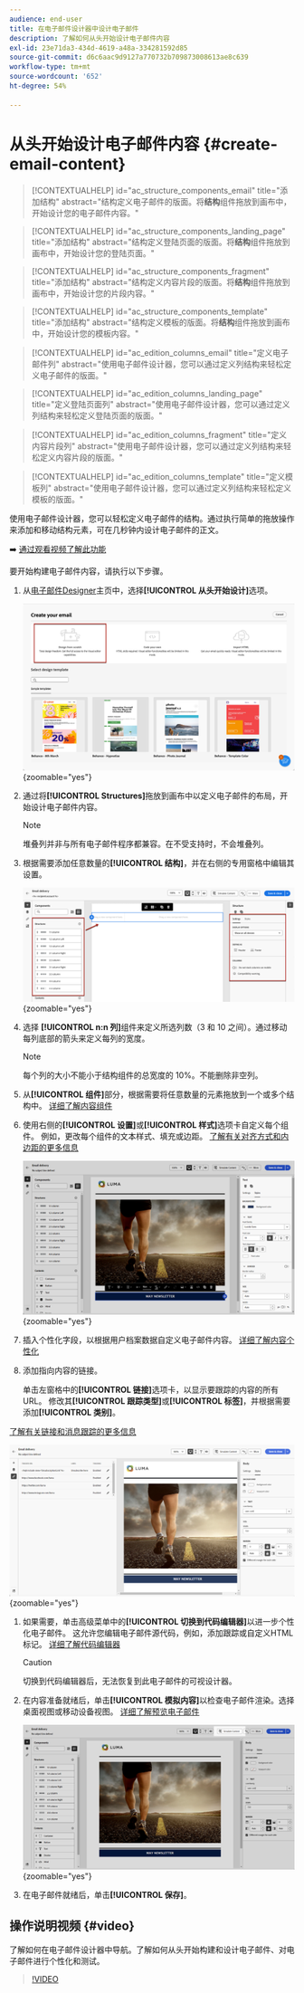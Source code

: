 ```yaml
---
audience: end-user
title: 在电子邮件设计器中设计电子邮件
description: 了解如何从头开始设计电子邮件内容
exl-id: 23e71da3-434d-4619-a48a-334281592d85
source-git-commit: d6c6aac9d9127a770732b709873008613ae8c639
workflow-type: tm+mt
source-wordcount: '652'
ht-degree: 54%

---
```


# 从头开始设计电子邮件内容 {#create-email-content}

>[!CONTEXTUALHELP]
>id="ac_structure_components_email"
>title="添加结构"
>abstract="结构定义电子邮件的版面。将&#x200B;**结构**&#x200B;组件拖放到画布中，开始设计您的电子邮件内容。"

>[!CONTEXTUALHELP]
>id="ac_structure_components_landing_page"
>title="添加结构"
>abstract="结构定义登陆页面的版面。将&#x200B;**结构**&#x200B;组件拖放到画布中，开始设计您的登陆页面。"

>[!CONTEXTUALHELP]
>id="ac_structure_components_fragment"
>title="添加结构"
>abstract="结构定义内容片段的版面。将&#x200B;**结构**&#x200B;组件拖放到画布中，开始设计您的片段内容。"

>[!CONTEXTUALHELP]
>id="ac_structure_components_template"
>title="添加结构"
>abstract="结构定义模板的版面。将&#x200B;**结构**&#x200B;组件拖放到画布中，开始设计您的模板内容。"

>[!CONTEXTUALHELP]
>id="ac_edition_columns_email"
>title="定义电子邮件列"
>abstract="使用电子邮件设计器，您可以通过定义列结构来轻松定义电子邮件的版面。"

>[!CONTEXTUALHELP]
>id="ac_edition_columns_landing_page"
>title="定义登陆页面列"
>abstract="使用电子邮件设计器，您可以通过定义列结构来轻松定义登陆页面的版面。"

>[!CONTEXTUALHELP]
>id="ac_edition_columns_fragment"
>title="定义内容片段列"
>abstract="使用电子邮件设计器，您可以通过定义列结构来轻松定义内容片段的版面。"

>[!CONTEXTUALHELP]
>id="ac_edition_columns_template"
>title="定义模板列"
>abstract="使用电子邮件设计器，您可以通过定义列结构来轻松定义模板的版面。"

使用电子邮件设计器，您可以轻松定义电子邮件的结构。通过执行简单的拖放操作来添加和移动结构元素，可在几秒钟内设计电子邮件的正文。

➡️ [通过观看视频了解此功能](#video)

要开始构建电子邮件内容，请执行以下步骤。

1. 从[电子邮件Designer](get-started-email-designer.md#start-authoring)主页中，选择&#x200B;**[!UICONTROL 从头开始设计]**&#x200B;选项。

   ![屏幕截图显示“从头开始设计”选项高亮显示的Email Designer主页。](assets/email_designer-from-scratch.png){zoomable="yes"}

1. 通过将&#x200B;**[!UICONTROL Structures]**&#x200B;拖放到画布中以定义电子邮件的布局，开始设计电子邮件内容。

   >[!NOTE]
   >
   >堆叠列并非与所有电子邮件程序都兼容。在不受支持时，不会堆叠列。

1. 根据需要添加任意数量的&#x200B;**[!UICONTROL 结构]**，并在右侧的专用窗格中编辑其设置。

   ![在Email Designer中显示结构组件窗格的屏幕截图。](assets/email_designer_structure_components.png){zoomable="yes"}

1. 选择 **[!UICONTROL n:n 列]**&#x200B;组件来定义所选列数（3 和 10 之间）。通过移动每列底部的箭头来定义每列的宽度。

   >[!NOTE]
   >
   >每个列的大小不能小于结构组件的总宽度的 10%。不能删除非空列。

1. 从&#x200B;**[!UICONTROL 组件]**&#x200B;部分，根据需要将任意数量的元素拖放到一个或多个结构中。 [详细了解内容组件](content-components.md)

1. 使用右侧的&#x200B;**[!UICONTROL 设置]**&#x200B;或&#x200B;**[!UICONTROL 样式]**&#x200B;选项卡自定义每个组件。 例如，更改每个组件的文本样式、填充或边距。 [了解有关对齐方式和内边距的更多信息](alignment-and-padding.md)

   ![显示Email Designer中的样式自定义选项的屏幕截图。](assets/email_designer-styles.png){zoomable="yes"}

1. 插入个性化字段，以根据用户档案数据自定义电子邮件内容。 [详细了解内容个性化](../personalization/personalize.md)

1. 添加指向内容的链接。

   单击左窗格中的&#x200B;**[!UICONTROL 链接]**&#x200B;选项卡，以显示要跟踪的内容的所有URL。 修改其&#x200B;**[!UICONTROL 跟踪类型]**&#x200B;或&#x200B;**[!UICONTROL 标签]**，并根据需要添加&#x200B;**[!UICONTROL 类别]**。

[了解有关链接和消息跟踪的更多信息](message-tracking.md)

   ![显示Email Designer中的“链接”选项卡的屏幕截图。](assets/email_designer-links.png){zoomable="yes"}

1. 如果需要，单击高级菜单中的&#x200B;**[!UICONTROL 切换到代码编辑器]**&#x200B;以进一步个性化电子邮件。 这允许您编辑电子邮件源代码，例如，添加跟踪或自定义HTML标记。 [详细了解代码编辑器](code-content.md)

   >[!CAUTION]
   >
   >切换到代码编辑器后，无法恢复到此电子邮件的可视设计器。

1. 在内容准备就绪后，单击&#x200B;**[!UICONTROL 模拟内容]**&#x200B;以检查电子邮件渲染。选择桌面视图或移动设备视图。 [详细了解预览电子邮件](../preview-test/preview-test.md)

   ![显示Email Designer中模拟选项的屏幕截图。](assets/email_designer-simulate.png){zoomable="yes"}

1. 在电子邮件就绪后，单击&#x200B;**[!UICONTROL 保存]**。

## 操作说明视频 {#video}

了解如何在电子邮件设计器中导航。了解如何从头开始构建和设计电子邮件、对电子邮件进行个性化和测试。

>[!VIDEO](https://video.tv.adobe.com/v/3425867/?quality=12)
